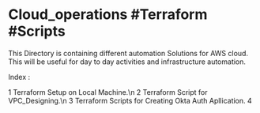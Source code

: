 # Cloud_operations #Terraform #Scripts

This Directory is containing different automation Solutions for AWS cloud. 
This will be useful for day to day activities and infrastructure automation.

Index : 

1 Terraform Setup on Local Machine.\n
2 Terraform Script for VPC_Designing.\n
3 Terraform Scripts for Creating Okta Auth Apllication.
4 

